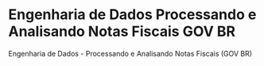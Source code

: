 # Engenharia de Dados Processando e Analisando Notas Fiscais GOV BR
Engenharia de Dados - Processando e Analisando Notas Fiscais (GOV BR)
